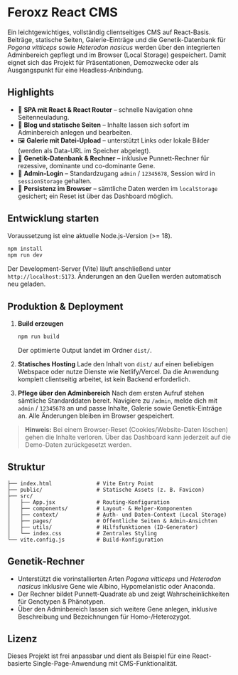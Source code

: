 # Feroxz React CMS

Ein leichtgewichtiges, vollständig clientseitiges CMS auf React-Basis. Beiträge, statische Seiten, Galerie-Einträge und die
Genetik-Datenbank für *Pogona vitticeps* sowie *Heterodon nasicus* werden über den integrierten Adminbereich gepflegt und im
Browser (Local Storage) gespeichert. Damit eignet sich das Projekt für Präsentationen, Demozwecke oder als Ausgangspunkt für
eine Headless-Anbindung.

## Highlights

- 🧭 **SPA mit React & React Router** – schnelle Navigation ohne Seitenneuladung.
- 📝 **Blog und statische Seiten** – Inhalte lassen sich sofort im Adminbereich anlegen und bearbeiten.
- 🖼️ **Galerie mit Datei-Upload** – unterstützt Links oder lokale Bilder (werden als Data-URL im Speicher abgelegt).
- 🧬 **Genetik-Datenbank & Rechner** – inklusive Punnett-Rechner für rezessive, dominante und co-dominante Gene.
- 🔐 **Admin-Login** – Standardzugang `admin` / `12345678`, Session wird in `sessionStorage` gehalten.
- 💾 **Persistenz im Browser** – sämtliche Daten werden im `localStorage` gesichert; ein Reset ist über das Dashboard möglich.

## Entwicklung starten

Voraussetzung ist eine aktuelle Node.js-Version (>= 18).

```bash
npm install
npm run dev
```

Der Development-Server (Vite) läuft anschließend unter `http://localhost:5173`. Änderungen an den Quellen werden automatisch
neu geladen.

## Produktion & Deployment

1. **Build erzeugen**
   ```bash
   npm run build
   ```
   Der optimierte Output landet im Ordner `dist/`.

2. **Statisches Hosting**
   Lade den Inhalt von `dist/` auf einen beliebigen Webspace oder nutze Dienste wie Netlify/Vercel. Da die Anwendung komplett
   clientseitig arbeitet, ist kein Backend erforderlich.

3. **Pflege über den Adminbereich**
   Nach dem ersten Aufruf stehen sämtliche Standarddaten bereit. Navigiere zu `/admin`, melde dich mit `admin` / `12345678` an
   und passe Inhalte, Galerie sowie Genetik-Einträge an. Alle Änderungen bleiben im Browser gespeichert.

> **Hinweis:** Bei einem Browser-Reset (Cookies/Website-Daten löschen) gehen die Inhalte verloren. Über das Dashboard kann
> jederzeit auf die Demo-Daten zurückgesetzt werden.

## Struktur

```
├── index.html              # Vite Entry Point
├── public/                 # Statische Assets (z. B. Favicon)
├── src/
│   ├── App.jsx             # Routing-Konfiguration
│   ├── components/         # Layout- & Helper-Komponenten
│   ├── context/            # Auth- und Daten-Context (Local Storage)
│   ├── pages/              # Öffentliche Seiten & Admin-Ansichten
│   ├── utils/              # Hilfsfunktionen (ID-Generator)
│   └── index.css           # Zentrales Styling
└── vite.config.js          # Build-Konfiguration
```

## Genetik-Rechner

- Unterstützt die vorinstallierten Arten *Pogona vitticeps* und *Heterodon nasicus* inklusive Gene wie Albino, Hypomelanistic
  oder Anaconda.
- Der Rechner bildet Punnett-Quadrate ab und zeigt Wahrscheinlichkeiten für Genotypen & Phänotypen.
- Über den Adminbereich lassen sich weitere Gene anlegen, inklusive Beschreibung und Bezeichnungen für Homo-/Heterozygot.

## Lizenz

Dieses Projekt ist frei anpassbar und dient als Beispiel für eine React-basierte Single-Page-Anwendung mit CMS-Funktionalität.
